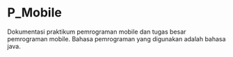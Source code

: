 # P_Mobile
Dokumentasi praktikum pemrograman mobile dan tugas besar pemrograman mobile. Bahasa pemrograman yang digunakan adalah bahasa java.
